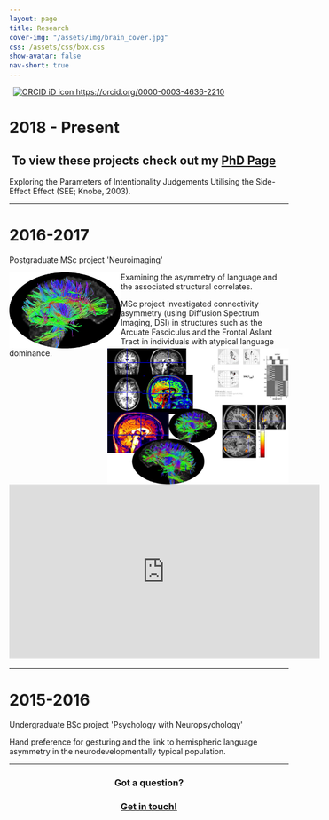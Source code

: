 ```yaml
---
layout: page
title: Research
cover-img: "/assets/img/brain_cover.jpg"
css: /assets/css/box.css
show-avatar: false
nav-short: true
---
```

<a
id="cy-effective-orcid-url"
class="underline"
    href="https://orcid.org/0000-0003-4636-2210"
    target="orcid.widget"
    rel="me noopener noreferrer"
    style="vertical-align: top">
    <img
    src="https://orcid.org/sites/default/files/images/orcid_16x16.png"
    style="width: 1em; margin-inline-start: 0.5em"
    alt="ORCID iD icon"/>
    https://orcid.org/0000-0003-4636-2210
</a>

# 2018 - Present

##  To view these projects check out my [PhD Page](https://bradk.co.uk/phd)  

Exploring the Parameters of Intentionality Judgements Utilising the Side-Effect Effect (SEE; Knobe, 2003).

---
# 2016-2017  
Postgraduate MSc project 'Neuroimaging'

<img style="float: left;" src="https://github.com/b-kennedy0/b-kennedy0.github.io/blob/master/assets/img/COPYB0452_DTI_thresh35_LHem.png?raw=true" width="201" height="137" />

Examining the asymmetry of language and the associated structural correlates.

<img style="float: right;" src="https://github.com/b-kennedy0/b-kennedy0.github.io/blob/master/assets/img/brain1.jpg?raw=true" alt="" width="327" height="245" />

MSc project investigated connectivity asymmetry (using Diffusion Spectrum Imaging, DSI) in structures such as the Arcuate Fasciculus and the Frontal Aslant Tract in individuals with atypical language dominance.

<div id="content-desktop">
<p align="center"><iframe width="560" height="315" src="https://www.youtube.com/embed/6XZ54ijJYSk" frameborder="0" allow="accelerometer; autoplay; encrypted-media; gyroscope; picture-in-picture" allowfullscreen></iframe></p>
</div>

---
# 2015-2016
Undergraduate BSc project 'Psychology with Neuropsychology'

Hand preference for gesturing and the link to hemispheric language asymmetry in the neurodevelopmentally typical population.

---

<h3 style="text-align: center;">Got a question?</h3>
<h3 style="text-align: center;"><a href="/contact">Get in touch!</a></h3>
